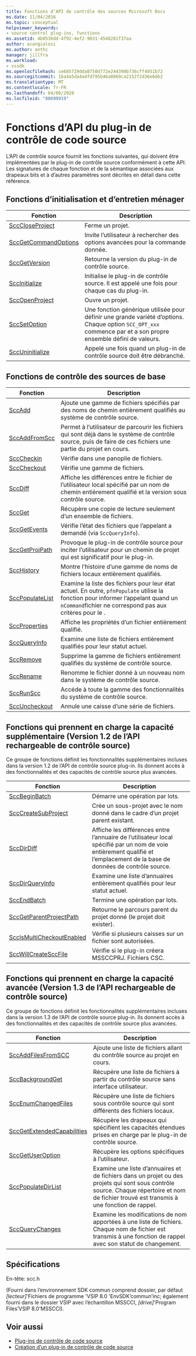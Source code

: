 ```yaml
---
title: Fonctions d’API de contrôle des sources Microsoft Docs
ms.date: 11/04/2016
ms.topic: conceptual
helpviewer_keywords:
- source control plug-ins, functions
ms.assetid: 4b0536dd-4f92-4ef2-9031-4548281f37aa
author: acangialosi
ms.author: anthc
manager: jillfra
ms.workload:
- vssdk
ms.openlocfilehash: ce685729dda8750d772e244398b736cff4951b72
ms.sourcegitcommit: 16a4a5da4a4fd795b46a0869ca2152f2d36e6db2
ms.translationtype: MT
ms.contentlocale: fr-FR
ms.lasthandoff: 04/06/2020
ms.locfileid: "80699919"
---
```

# <a name="source-control-plug-in-api-functions"></a>Fonctions d’API du plug-in de contrôle de code source
L’API de contrôle source fournit les fonctions suivantes, qui doivent être implémentées par le plug-in de contrôle source conformément à cette API. Les signatures de chaque fonction et de la sémantique associées aux drapeaux bits et à d’autres paramètres sont décrites en détail dans cette référence.

## <a name="initialization-and-housekeeping-functions"></a>Fonctions d’initialisation et d’entretien ménager

|Fonction|Description|
|--------------|-----------------|
|[SccCloseProject](../extensibility/scccloseproject-function.md)|Ferme un projet.|
|[SccGetCommandOptions](../extensibility/sccgetcommandoptions-function.md)|Invite l’utilisateur à rechercher des options avancées pour la commande donnée.|
|[SccGetVersion](../extensibility/sccgetversion-function.md)|Retourne la version du plug-in de contrôle source.|
|[SccInitialize](../extensibility/sccinitialize-function.md)|Initialise le plug-in de contrôle source. Il est appelé une fois pour chaque cas du plug-in.|
|[SccOpenProject](../extensibility/sccopenproject-function.md)|Ouvre un projet.|
|[SccSetOption](../extensibility/sccsetoption-function.md)|Une fonction générique utilisée pour définir une grande variété d’options. Chaque option `SCC_OPT_xxx` commence par et a son propre ensemble défini de valeurs.|
|[SccUninitialize](../extensibility/sccuninitialize-function.md)|Appelé une fois quand un plug-in de contrôle source doit être débranché.|

## <a name="core-source-control-functions"></a>Fonctions de contrôle des sources de base

|Fonction|Description|
|--------------|-----------------|
|[SccAdd](../extensibility/sccadd-function.md)|Ajoute une gamme de fichiers spécifiés par des noms de chemin entièrement qualifiés au système de contrôle source.|
|[SccAddFromScc](../extensibility/sccaddfromscc-function.md)|Permet à l’utilisateur de parcourir les fichiers qui sont déjà dans le système de contrôle source, puis de faire de ces fichiers une partie du projet en cours.|
|[SccCheckin](../extensibility/scccheckin-function.md)|Vérifie dans une panoplie de fichiers.|
|[SccCheckout](../extensibility/scccheckout-function.md)|Vérifie une gamme de fichiers.|
|[SccDiff](../extensibility/sccdiff-function.md)|Affiche les différences entre le fichier de l’utilisateur local spécifié par un nom de chemin entièrement qualifié et la version sous contrôle source.|
|[SccGet](../extensibility/sccget-function.md)|Récupère une copie de lecture seulement d’un ensemble de fichiers.|
|[SccGetEvents](../extensibility/sccgetevents-function.md)|Vérifie l’état des fichiers que l’appelant a demandé (via `SccQueryInfo`).|
|[SccGetProjPath](../extensibility/sccgetprojpath-function.md)|Provoque le plug-in de contrôle source pour inciter l’utilisateur pour un chemin de projet qui est significatif pour le plug-in.|
|[SccHistory](../extensibility/scchistory-function.md)|Montre l’histoire d’une gamme de noms de fichiers locaux entièrement qualifiés.|
|[SccPopulateList](../extensibility/sccpopulatelist-function.md)|Examine la liste des fichiers pour leur état actuel. En outre, `pfnPopulate` utilise la fonction pour informer l’appelant quand un `nCommand`fichier ne correspond pas aux critères pour le .|
|[SccProperties](../extensibility/sccproperties-function.md)|Affiche les propriétés d’un fichier entièrement qualifié.|
|[SccQueryInfo](../extensibility/sccqueryinfo-function.md)|Examine une liste de fichiers entièrement qualifiés pour leur statut actuel.|
|[SccRemove](../extensibility/sccremove-function.md)|Supprime la gamme de fichiers entièrement qualifiés du système de contrôle source.|
|[SccRename](../extensibility/sccrename-function.md)|Renomme le fichier donné à un nouveau nom dans le système de contrôle source.|
|[SccRunScc](../extensibility/sccrunscc-function.md)|Accéde à toute la gamme des fonctionnalités du système de contrôle source.|
|[SccUncheckout](../extensibility/sccuncheckout-function.md)|Annule une caisse d’une série de fichiers.|

## <a name="functions-that-support-additional-capability-version-12-of-the-source-control-plug-in-api"></a>Fonctions qui prennent en charge la capacité supplémentaire (Version 1.2 de l’API rechargeable de contrôle source)
 Ce groupe de fonctions définit les fonctionnalités supplémentaires incluses dans la version 1.2 de l’API de contrôle source plug-in. Ils donnent accès à des fonctionnalités et des capacités de contrôle source plus avancées.

|Fonction|Description|
|--------------|-----------------|
|[SccBeginBatch](../extensibility/sccbeginbatch-function.md)|Démarre une opération par lots.|
|[SccCreateSubProject](../extensibility/scccreatesubproject-function.md)|Crée un sous-projet avec le nom donné dans le cadre d’un projet parent existant.|
|[SccDirDiff](../extensibility/sccdirdiff-function.md)|Affiche les différences entre l’annuaire de l’utilisateur local spécifié par un nom de voie entièrement qualifié et l’emplacement de la base de données de contrôle source.|
|[SccDirQueryInfo](../extensibility/sccdirqueryinfo-function.md)|Examine une liste d’annuaires entièrement qualifiés pour leur statut actuel.|
|[SccEndBatch](../extensibility/sccendbatch-function.md)|Termine une opération par lots.|
|[SccGetParentProjectPath](../extensibility/sccgetparentprojectpath-function.md)|Retourne le parcours parent du projet donné (le projet doit exister).|
|[SccIsMultiCheckoutEnabled](../extensibility/sccismulticheckoutenabled-function.md)|Vérifie si plusieurs caisses sur un fichier sont autorisées.|
|[SccWillCreateSccFile](../extensibility/sccwillcreatesccfile-function.md)|Vérifie si le plug-in créera MSSCCPRJ. Fichiers CSC.|

## <a name="functions-that-support-advanced-capability-version-13-of-the-source-control-plug-in-api"></a>Fonctions qui prennent en charge la capacité avancée (Version 1.3 de l’API rechargeable de contrôle source)
 Ce groupe de fonctions définit les fonctionnalités supplémentaires incluses dans la version 1.3 de l’API de contrôle source plug-in. Ils donnent accès à des fonctionnalités et des capacités de contrôle source plus avancées.

|Fonction|Description|
|--------------|-----------------|
|[SccAddFilesFromSCC](../extensibility/sccaddfilesfromscc-function.md)|Ajoute une liste de fichiers allant du contrôle source au projet en cours.|
|[SccBackgroundGet](../extensibility/sccbackgroundget-function.md)|Récupère une liste de fichiers à partir du contrôle source sans interface utilisateur.|
|[SccEnumChangedFiles](../extensibility/sccenumchangedfiles-function.md)|Récupère une liste de fichiers sous contrôle source qui sont différents des fichiers locaux.|
|[SccGetExtendedCapabilities](../extensibility/sccgetextendedcapabilities-function.md)|Récupère les drapeaux qui spécifient les capacités étendues prises en charge par le plug-in de contrôle source.|
|[SccGetUserOption](../extensibility/sccgetuseroption-function.md)|Récupère les options spécifiques à l’utilisateur.|
|[SccPopulateDirList](../extensibility/sccpopulatedirlist-function.md)|Examine une liste d’annuaires et de fichiers dans un projet ou des projets qui sont sous contrôle source. Chaque répertoire et nom de fichier trouvé est transmis à une fonction de rappel.|
|[SccQueryChanges](../extensibility/sccquerychanges-function.md)|Examine les modifications de nom apportées à une liste de fichiers. Chaque nom de fichier est transmis à une fonction de rappel avec son statut de changement.|

## <a name="requirements"></a>Spécifications
 En-tête: scc.h

 (Fourni dans l’environnement SDK commun comprend dossier, par défaut *[lecteur]*'Fichiers de programme 'VSIP 8.0 'EnvSDK’commun’inc; également fourni dans le dossier VSIP avec l’échantillon MSSCCI, *[drive]*'Program Files’VSIP 8.0'MSSCCI).

## <a name="see-also"></a>Voir aussi
- [Plug-ins de contrôle de code source](../extensibility/source-control-plug-ins.md)
- [Création d’un plug-in de contrôle de code source](../extensibility/internals/creating-a-source-control-plug-in.md)
